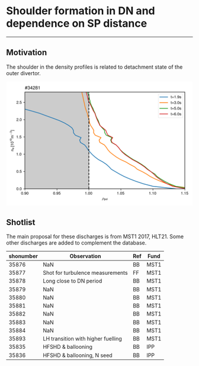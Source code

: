 # Shoulder formation in DN and dependence on SP distance
---

## Motivation

The shoulder in the density profiles is related to detachment state of the outer divertor.

![Possible shoulder formation in reflectometry profiles.](./Figures/lin34281.png "Possible shoulder formation in reflectometry profiles.")

## Shotlist

The main proposal for these discharges is from MST1 2017, HLT21.
Some other discharges are added to complement the database.

| shonumber | Observation | Ref | Fund |
|---|---|---|---|
| 35876 | NaN | BB | MST1 |
| 35877 | Shot for turbulence measurements | FF | MST1 |
| 35878 | Long close to DN period | BB | MST1 |
| 35879 | NaN | BB | MST1 |
| 35880 | NaN | BB | MST1 |
| 35881 | NaN | BB | MST1 |
| 35882 | NaN | BB | MST1 |
| 35883 | NaN | BB | MST1 |
| 35884 | NaN | BB | MST1 |
| 35893 | LH transition with higher fuelling | BB | MST1 |
| 35835 | HFSHD & ballooning | BB | IPP |
| 35836 | HFSHD & ballooning, N seed | BB | IPP |
